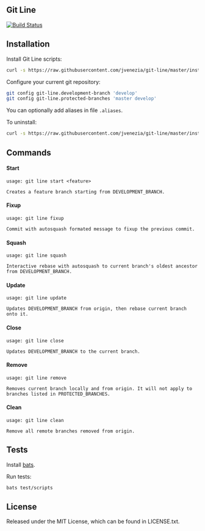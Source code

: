 ## Git Line

[![Build Status](https://travis-ci.org/jvenezia/git-line.svg?branch=master)](https://travis-ci.org/jvenezia/git-line)

## Installation

Install Git Line scripts:

```bash
curl -s https://raw.githubusercontent.com/jvenezia/git-line/master/installer.bash | bash /dev/stdin install
```

Configure your current git repository:

```bash
git config git-line.development-branch 'develop'
git config git-line.protected-branches 'master develop'
```

You can optionally add aliases in file `.aliases`.

To uninstall:

```bash
curl -s https://raw.githubusercontent.com/jvenezia/git-line/master/installer.bash | bash /dev/stdin uninstall
```

## Commands

#### Start

```
usage: git line start <feature>

Creates a feature branch starting from DEVELOPMENT_BRANCH.
```

#### Fixup

```
usage: git line fixup 

Commit with autosquash formated message to fixup the previous commit.
```

#### Squash

```
usage: git line squash 

Interactive rebase with autosquash to current branch's oldest ancestor from DEVELOPMENT_BRANCH.
```

#### Update

```
usage: git line update 

Updates DEVELOPMENT_BRANCH from origin, then rebase current branch onto it.
```

#### Close

```
usage: git line close

Updates DEVELOPMENT_BRANCH to the current branch.
```

#### Remove

```
usage: git line remove

Removes current branch locally and from origin. It will not apply to branches listed in PROTECTED_BRANCHES.
```

#### Clean

```
usage: git line clean

Remove all remote branches removed from origin.
```

## Tests

Install [bats](https://github.com/sstephenson/bats/wiki/Install-Bats-Using-a-Package).

Run tests:

```bash
bats test/scripts
```

## License

Released under the MIT License, which can be found in LICENSE.txt.